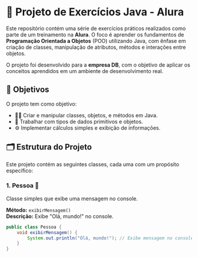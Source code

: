 # 🚗 Projeto de Exercícios Java - Alura

Este repositório contém uma série de exercícios práticos realizados como parte de um treinamento na **Alura**. O foco é aprender os fundamentos de **Programação Orientada a Objetos** (POO) utilizando Java, com ênfase em criação de classes, manipulação de atributos, métodos e interações entre objetos.

O projeto foi desenvolvido para a **empresa DB**, com o objetivo de aplicar os conceitos aprendidos em um ambiente de desenvolvimento real.

## 🎯 Objetivos

O projeto tem como objetivo:

- 🧑‍💻 Criar e manipular classes, objetos, e métodos em Java.
- 🔢 Trabalhar com tipos de dados primitivos e objetos.
- ⚙️ Implementar cálculos simples e exibição de informações.

## 🗂️ Estrutura do Projeto

Este projeto contém as seguintes classes, cada uma com um propósito específico:

### 1. **Pessoa** 👤

Classe simples que exibe uma mensagem no console.

**Método:** `exibirMensagem()`  
**Descrição:** Exibe "Olá, mundo!" no console.

```java
public class Pessoa {
    void exibirMensagem() {
        System.out.println("Olá, mundo!"); // Exibe mensagem no console
    }
}
